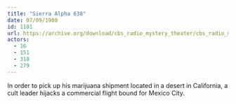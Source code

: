 ```yaml
---
title: "Sierra Alpha 638"
date: 07/09/1980
id: 1101
url: https://archive.org/download/cbs_radio_mystery_theater/cbs_radio_mystery_theater-1101-1150.zip/cbs_radio_mystery_theater-1101-1150%2Fcbsrmt_1101_sierra_alpha_638.mp3
actors:
  - 16
  - 151
  - 318
  - 279
---
```

In order to pick up his marijuana shipment located in a desert in California, a cult leader hijacks a commercial flight bound for Mexico City.